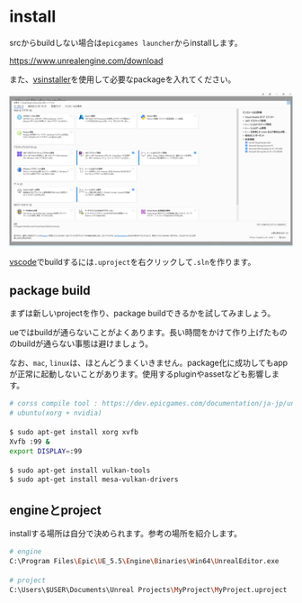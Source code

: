 # install

srcからbuildしない場合は`epicgames launcher`からinstallします。

https://www.unrealengine.com/download

また、[vsinstaller](https://visualstudio.microsoft.com/ja/downloads/)を使用して必要なpackageを入れてください。

![](../img/0001.png)

[vscode](https://github.com/microsoft/vscode)でbuildするには`.uproject`を右クリックして`.sln`を作ります。

## package build

まずは新しいprojectを作り、package buildできるかを試してみましょう。

ueではbuildが通らないことがよくあります。長い時間をかけて作り上げたもののbuildが通らない事態は避けましょう。

なお、`mac`, `linux`は、ほとんどうまくいきません。package化に成功してもappが正常に起動しないことがあります。使用するpluginやassetなども影響します。

```sh
# corss compile tool : https://dev.epicgames.com/documentation/ja-jp/unreal-engine/linux-development-requirements-for-unreal-engine
# ubuntu(xorg + nvidia)

$ sudo apt-get install xorg xvfb
Xvfb :99 &
export DISPLAY=:99

$ sudo apt-get install vulkan-tools
$ sudo apt-get install mesa-vulkan-drivers
```

## engineとproject

installする場所は自分で決められます。参考の場所を紹介します。

```sh
# engine
C:\Program Files\Epic\UE_5.5\Engine\Binaries\Win64\UnrealEditor.exe

# project
C:\Users\$USER\Documents\Unreal Projects\MyProject\MyProject.uproject
```

